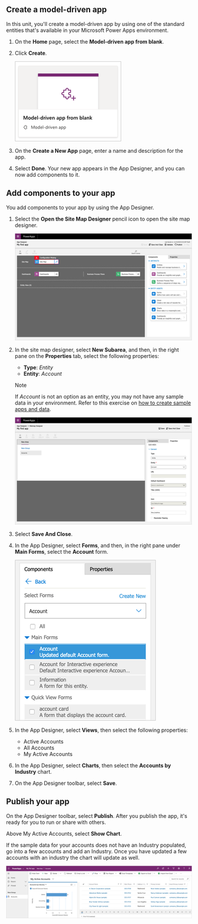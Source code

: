 ## Create a model-driven app

In this unit, you'll create a model-driven app by using one of the standard entities that's available in your Microsoft Power Apps environment.

1. On the **Home** page, select the **Model-driven app from blank**.  
2. Click **Create**.

    ![Screenshot of the Model-driven app from blank feature.](../media/updated-choose-design-mode.png)

3. On the **Create a New App** page, enter a name and description for the app.
4. Select **Done**. Your new app appears in the App Designer, and you can now add components to it.

## Add components to your app
You add components to your app by using the App Designer.

1. Select the **Open the Site Map Designer** pencil icon to open the site map designer.

    ![Screenshot of the Site Map Designer view.](../media/updated-new-sitemap.png)

2. In the site map designer, select **New Subarea**, and then, in the right pane on the **Properties** tab, select the following properties:

    - **Type**: *Entity*
    - **Entity**: *Account*

    > [!NOTE]
    > If *Account* is not an option as an entity, you may not have any sample data in your environment. Refer to this exercise on [how to create sample apps and data](/learn/modules/intro-model-driven-apps-common-data-service/4-template-apps/?azure-portal=true).

    ![Screenshot of the Properties tab with type and entity set.](../media/updated-sitemap.png)

3. Select **Save And Close**.
4. In the App Designer, select **Forms**, and then, in the right pane under **Main Forms**, select the **Account** form.

    ![Screenshot of the Main Forms with Account form selected.](../media/updated-main-form.png)

5. In the App Designer, select **Views**, then select the following properties:

    - Active Accounts
    - All Accounts
    - My Active Accounts

6. In the App Designer, select **Charts**, then select the **Accounts by Industry** chart.
7. On the App Designer toolbar, select **Save**.

## Publish your app
On the App Designer toolbar, select **Publish**. After you publish the app, it's ready 
for you to run or share with others.

Above My Active Accounts, select **Show Chart**.

If the sample data for your accounts does not have an Industry populated, go into a few accounts and add an Industry. Once you have updated a few accounts with an industry the chart will update as well.  

![Screenshot of updated chart with industry populated.](../media/updated-accounts-quickstart-app.png)
